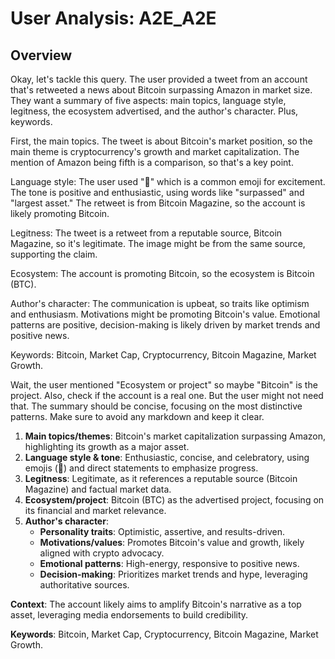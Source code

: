 # User Analysis: A2E_A2E

## Overview

<think>
Okay, let's tackle this query. The user provided a tweet from an account that's retweeted a news about Bitcoin surpassing Amazon in market size. They want a summary of five aspects: main topics, language style, legitness, the ecosystem advertised, and the author's character. Plus, keywords.

First, the main topics. The tweet is about Bitcoin's market position, so the main theme is cryptocurrency's growth and market capitalization. The mention of Amazon being fifth is a comparison, so that's a key point.

Language style: The user used "🚀" which is a common emoji for excitement. The tone is positive and enthusiastic, using words like "surpassed" and "largest asset." The retweet is from Bitcoin Magazine, so the account is likely promoting Bitcoin.

Legitness: The tweet is a retweet from a reputable source, Bitcoin Magazine, so it's legitimate. The image might be from the same source, supporting the claim.

Ecosystem: The account is promoting Bitcoin, so the ecosystem is Bitcoin (BTC).

Author's character: The communication is upbeat, so traits like optimism and enthusiasm. Motivations might be promoting Bitcoin's value. Emotional patterns are positive, decision-making is likely driven by market trends and positive news.

Keywords: Bitcoin, Market Cap, Cryptocurrency, Bitcoin Magazine, Market Growth.

Wait, the user mentioned "Ecosystem or project" so maybe "Bitcoin" is the project. Also, check if the account is a real one. But the user might not need that. The summary should be concise, focusing on the most distinctive patterns. Make sure to avoid any markdown and keep it clear.
</think>

1. **Main topics/themes**: Bitcoin's market capitalization surpassing Amazon, highlighting its growth as a major asset.  
2. **Language style & tone**: Enthusiastic, concise, and celebratory, using emojis (🚀) and direct statements to emphasize progress.  
3. **Legitness**: Legitimate, as it references a reputable source (Bitcoin Magazine) and factual market data.  
4. **Ecosystem/project**: Bitcoin (BTC) as the advertised project, focusing on its financial and market relevance.  
5. **Author's character**:  
   - **Personality traits**: Optimistic, assertive, and results-driven.  
   - **Motivations/values**: Promotes Bitcoin's value and growth, likely aligned with crypto advocacy.  
   - **Emotional patterns**: High-energy, responsive to positive news.  
   - **Decision-making**: Prioritizes market trends and hype, leveraging authoritative sources.  

**Context**: The account likely aims to amplify Bitcoin's narrative as a top asset, leveraging media endorsements to build credibility.  

**Keywords**: Bitcoin, Market Cap, Cryptocurrency, Bitcoin Magazine, Market Growth.